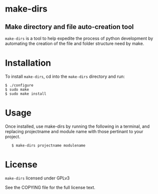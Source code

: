 make-dirs 
==========

Make directory and file auto-creation tool
-------------------------------------------

`make-dirs` is a tool to help expedite the process of python development 
by automating the creation of the file and folder structure need by
make.

Installation
=============

To install `make-dirs`, cd into the `make-dirs` directory and run: 

	$ ./configure
	$ sudo make
	$ sudo make install

Usage
=======

Once installed, use make-dirs by running the following in a terminal, and replacing projectname and module name with those pertinant to your project.

       $ make-dirs projectname modulename

License
==================================
`make-dirs` licensed under GPLv3

See the COPYING file for the full license text.
